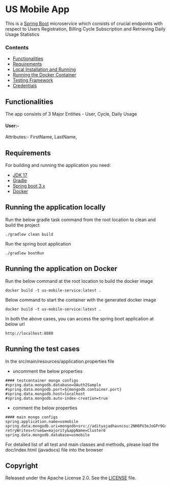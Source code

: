 # US Mobile App

This is a [Spring Boot](http://projects.spring.io/spring-boot/) microservice which consists of crucial endpoints with respect to Users Registration, Billing Cycle Subscription and Retrieving Daily Usage Statistics

### Contents

- [Functionalities](#functionalities)
- [Requirements](#requirements)
- [Local Installation and Running](#running-the-application-locally)
- [Running the Docker Container](#docker)
- [Testing Framework](#testing)
- [Credentials](#credentials)

## Functionalities

The app consists of 3 Major Entities - User, Cycle, Daily Usage

#### User:-

Attributes:- FirstName, LastName,

## Requirements

For building and running the application you need:

- [JDK 17](https://www.oracle.com/java/technologies/javase/jdk17-archive-downloads.html)
- [Gradle](https://gradle.org/)
- [Spring boot 3.x](https://spring.io/projects/spring-boot)
- [Docker](https://docs.docker.com/get-docker/)

## Running the application locally

Run the below gradle task command from the root location to clean and build the project

```
./gradlew clean build
```

Run the spring boot application

```
./gradlew bootRun
```

## Running the application on Docker

Run the below command at the root location to build the docker image

```
docker build -t us-mobile-service:latest .
```

Below command to start the container with the generated docker image

```
docker build -t us-mobile-service:latest .
```

In both the above cases, you can access the spring boot application at below url

```
http://localhost:8080
```

## Running the test cases

In the src/main/resources/application.properties file

- uncomment the below properties

```
#### testcontainer mongo configs
#spring.data.mongodb.database=OAuth2Sample
#spring.data.mongodb.port=${mongodb.container.port}
#spring.data.mongodb.host=localhost
#spring.data.mongodb.auto-index-creation=true
```

- comment the below properties

```
#### main mongo configs
spring.application.name=usmobile
spring.data.mongodb.uri=mongodb+srv://adityajadhavncsu:2NH6PU3eJoGPr9Gs@cluster0.xqzlrqf.mongodb.net/?retryWrites=true&w=majority&appName=Cluster0
spring.data.mongodb.database=usmobile
```

For detailed list of all test and main classes and methods, please load the doc/index.html (javadocs) file into the browser

## Copyright

Released under the Apache License 2.0. See the [LICENSE](https://github.com/codecentric/springboot-sample-app/blob/master/LICENSE) file.
